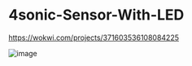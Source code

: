 # 4sonic-Sensor-With-LED
https://wokwi.com/projects/371603536108084225

![image](https://github.com/khanmuhammadhridoy/4sonic-Sensor-With-LED/assets/68956850/97514ee7-221a-490d-a559-f47e7426d0a5)
